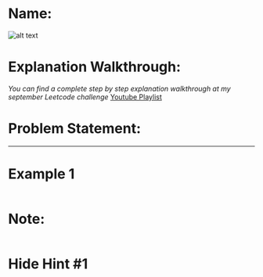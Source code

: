 Name:
==========================

![alt text]()

Explanation Walkthrough:
==========================
*You can find a complete step by step explanation walkthrough at my september Leetcode challenge* [Youtube Playlist](https://www.youtube.com/playlist?list=PLjaO05BrsbIP4_rYhYjB95q-IpxoIXmlm)

Problem Statement:
==========================

---
Example 1
==========================
```

```

Note:
==========================
```

```

Hide Hint #1
==========================
```

```